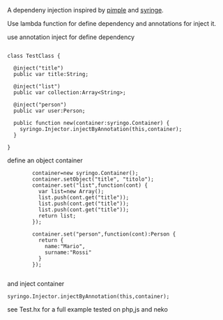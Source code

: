 A dependeny injection inspired by [pimple](http://pimple.sensiolabs.org) and [syringe](https://github.com/leandrosilva/syringe).

Use lambda function for define dependency and annotations for inject it.


use annotation inject for define dependency

```

class TestClass {
  
  @inject("title")
  public var title:String;

  @inject("list")
  public var collection:Array<String>;
  
  @inject("person")
  public var user:Person;
  
  public function new(container:syringo.Container) {
    syringo.Injector.injectByAnnotation(this,container);
  }
  
}

```

define an object container 

```
        container=new syringo.Container();
        container.setObject("title", "titolo");
        container.set("list",function(cont) {
          var list=new Array();
          list.push(cont.get("title"));
          list.push(cont.get("title"));
          list.push(cont.get("title"));
          return list;
        });  
          
        container.set("person",function(cont):Person {
          return {
            name:"Mario",
            surname:"Rossi"
          }
        });
  

```


and inject container

`
  syringo.Injector.injectByAnnotation(this,container);
`


see Test.hx for a full example
tested on php,js and neko